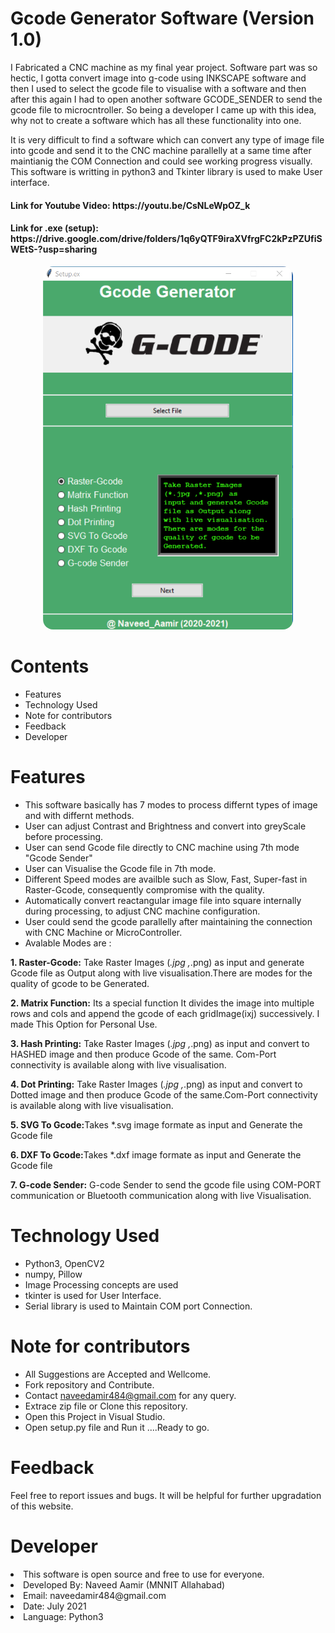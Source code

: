 
# Gcode Generator Software (Version 1.0)

I Fabricated a CNC machine as my final year project. Software part was so hectic,
I gotta convert image into g-code using INKSCAPE software and then I used to select 
the gcode file  to visualise with a software and then  after this again I had to open 
another software GCODE_SENDER  to send the  gcode file to microcntroller. So being a developer
I came up with this idea, why not to create a software which has all these functionality into one.

It is very difficult to find a software which can convert any type 
of image file into gcode and send it to the CNC machine parallelly at a same time after
maintianig the COM Connection and could see working progress visually. This software is 
writting in python3 and Tkinter library is used to make User interface.

<h4>Link for Youtube Video: https://youtu.be/CsNLeWpOZ_k </h4>
<h4>Link for .exe (setup): https://drive.google.com/drive/folders/1q6yQTF9iraXVfrgFC2kPzPZUfiSWEtS-?usp=sharing</h4>


<p align="center">
  <img src="images/1.png" style="border-radius: 1rem " width="400" alt="accessibility text">
</p>

# Contents

* Features
* Technology Used
* Note for contributors
* Feedback
* Developer

# Features


* This software basically has 7 modes to process differnt types of image and with differnt methods.
* User can adjust Contrast and Brightness and convert into greyScale before processing.
* User can send Gcode file directly to CNC machine using 7th mode "Gcode Sender"
* User can Visualise the Gcode file in 7th mode.
* Different Speed modes are availble such as Slow, Fast, Super-fast in Raster-Gcode, consequently compromise with the quality.
* Automatically convert reactangular image file into square internally during processing, to adjust CNC machine configuration. 
* User could send the gcode parallelly after maintaining the connection with CNC Machine or MicroController.
* Avalable Modes are :</b>

<b>1. Raster-Gcode:</b> 
Take Raster Images (*.jpg ,*.png) as input and generate Gcode file as Output along with live visualisation.There are modes for the quality of gcode to be Generated.

<b>2. Matrix Function:</b> Its a special function It divides the image into multiple rows and cols and append the gcode of each gridImage(ixj) successively. I made
This Option for Personal Use.  

<b>3. Hash Printing:</b> Take Raster Images (*.jpg ,*.png) as input and convert to HASHED image and then produce Gcode of the same. Com-Port connectivity is 
available along with live visualisation.  

<b>4. Dot Printing:</b> Take Raster Images (*.jpg ,*.png) as input and convert to Dotted image and then produce Gcode of the same.Com-Port connectivity is available 
along with live visualisation. 

<b>5. SVG To Gcode:</b>Takes *.svg image formate as input and Generate the Gcode file 

<b>6. DXF To Gcode:</b>Takes *.dxf image formate as input and Generate the Gcode file 

<b>7. G-code Sender:</b> G-code Sender to send the gcode file using COM-PORT communication or Bluetooth communication along with live Visualisation.



# Technology Used

* Python3, OpenCV2 
* numpy, Pillow  
* Image Processing concepts are used
* tkinter is used for User Interface.
* Serial library is used to Maintain COM port Connection.


# Note for contributors

* All Suggestions are Accepted and Wellcome.
* Fork repository and Contribute.
* Contact naveedamir484@gmail.com for any query.
* Extrace zip file or Clone this repository.
* Open this Project in Visual Studio.
* Open setup.py file and Run it ....Ready to go.

# Feedback
Feel free to report issues and bugs. It will be helpful for further upgradation of this website.

# Developer
<li>This software is open source and free to use for everyone.</li>
<li>Developed By: Naveed Aamir (MNNIT Allahabad)</li>
<li>Email: naveedamir484@gmail.com </li>
<li>Date: July 2021</li>
<li>Language: Python3</li>

